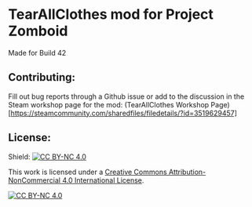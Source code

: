 # TearAllClothes mod for Project Zomboid
Made for Build 42

## Contributing:
Fill out bug reports through a Github issue or add to the discussion in the Steam workshop page for the mod:
(TearAllClothes Workshop Page)[https://steamcommunity.com/sharedfiles/filedetails/?id=3519629457]

## License:
Shield: [![CC BY-NC 4.0][cc-by-nc-shield]][cc-by-nc]

This work is licensed under a
[Creative Commons Attribution-NonCommercial 4.0 International License][cc-by-nc].

[![CC BY-NC 4.0][cc-by-nc-image]][cc-by-nc]

[cc-by-nc]: https://creativecommons.org/licenses/by-nc/4.0/
[cc-by-nc-image]: https://licensebuttons.net/l/by-nc/4.0/88x31.png
[cc-by-nc-shield]: https://img.shields.io/badge/License-CC%20BY--NC%204.0-lightgrey.svg